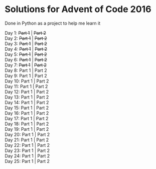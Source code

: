 # Solutions for Advent of Code 2016

Done in Python as a project to help me learn it

Day 1: ~~Part 1~~ | ~~Part 2~~  
Day 2: ~~Part 1~~ | ~~Part 2~~  
Day 3: ~~Part 1~~ | ~~Part 2~~  
Day 4: ~~Part 1~~ | ~~Part 2~~  
Day 5: ~~Part 1~~ | ~~Part 2~~  
Day 6: ~~Part 1~~ | ~~Part 2~~  
Day 7: ~~Part 1~~ | ~~Part 2~~  
Day 8: Part 1 | Part 2  
Day 9: Part 1 | Part 2  
Day 10: Part 1 | Part 2  
Day 11: Part 1 | Part 2  
Day 12: Part 1 | Part 2  
Day 13: Part 1 | Part 2  
Day 14: Part 1 | Part 2  
Day 15: Part 1 | Part 2  
Day 16: Part 1 | Part 2  
Day 17: Part 1 | Part 2  
Day 18: Part 1 | Part 2  
Day 19: Part 1 | Part 2  
Day 20: Part 1 | Part 2  
Day 21: Part 1 | Part 2  
Day 22: Part 1 | Part 2  
Day 23: Part 1 | Part 2  
Day 24: Part 1 | Part 2  
Day 25: Part 1 | Part 2  